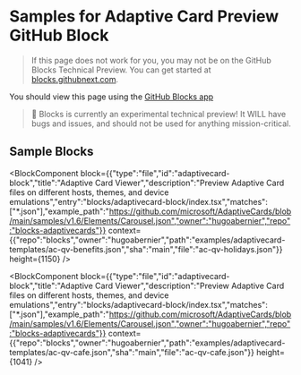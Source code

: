 # Samples for Adaptive Card Preview GitHub Block

> If this page does not work for you, you may not be on the GitHub Blocks Technical Preview. You can get started at [blocks.githubnext.com](https://blocks.githubnext.com).

You should view this page using the [GitHub Blocks app](https://blocks.githubnext.com/hugoabernier/blocks)


> 🚨 Blocks is currently an experimental technical preview! It WILL have bugs and issues, and should not be used for anything mission-critical.

## Sample Blocks


<BlockComponent
block={{"type":"file","id":"adaptivecard-block","title":"Adaptive Card Viewer","description":"Preview Adaptive Card files on different hosts, themes, and device emulations","entry":"blocks/adaptivecard-block/index.tsx","matches":["*.json"],"example_path":"https://github.com/microsoft/AdaptiveCards/blob/main/samples/v1.6/Elements/Carousel.json","owner":"hugoabernier","repo":"blocks-adaptivecards"}}
context={{"repo":"blocks","owner":"hugoabernier","path":"examples/adaptivecard-templates/ac-qv-benefits.json","sha":"main","file":"ac-qv-holidays.json"}}
height={1150}
/>

<BlockComponent
block={{"type":"file","id":"adaptivecard-block","title":"Adaptive Card Viewer","description":"Preview Adaptive Card files on different hosts, themes, and device emulations","entry":"blocks/adaptivecard-block/index.tsx","matches":["*.json"],"example_path":"https://github.com/microsoft/AdaptiveCards/blob/main/samples/v1.6/Elements/Carousel.json","owner":"hugoabernier","repo":"blocks-adaptivecards"}}
context={{"repo":"blocks","owner":"hugoabernier","path":"examples/adaptivecard-templates/ac-qv-cafe.json","sha":"main","file":"ac-qv-cafe.json"}}
height={1041}
/>

